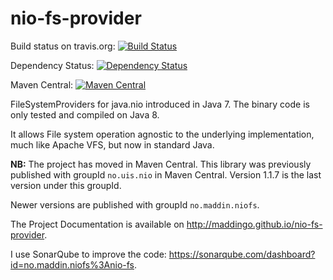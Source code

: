 nio-fs-provider
===============

Build status on travis.org: [![Build Status](https://travis-ci.org/maddingo/nio-fs-provider.svg?branch=master)](https://travis-ci.org/maddingo/nio-fs-provider)

Dependency Status: [![Dependency Status](https://www.versioneye.com/user/projects/57b60e1a14b4120012c0fc3a/badge.svg?style=flat-square)](https://www.versioneye.com/user/projects/57b60e1a14b4120012c0fc3a)

Maven Central: [![Maven Central](https://maven-badges.herokuapp.com/maven-central/no.maddin.niofs/nio-fs/badge.svg?style=plastic)](http://search.maven.org/#search%7Cga%7C1%7Cg%3A%22no.maddin.niofs%22)


FileSystemProviders for java.nio introduced in Java 7. The binary code is only tested and compiled on Java 8.

It allows File system operation agnostic to the underlying implementation,
much like Apache VFS, but now in standard Java.

__NB:__ The project has moved in Maven Central.
This library was previously published with groupId `no.uis.nio` in Maven Central. Version 1.1.7 is the last version under this groupId.

Newer versions are published with groupId `no.maddin.niofs`.

The Project Documentation is available on http://maddingo.github.io/nio-fs-provider.

I use SonarQube to improve the code: https://sonarqube.com/dashboard?id=no.maddin.niofs%3Anio-fs.

